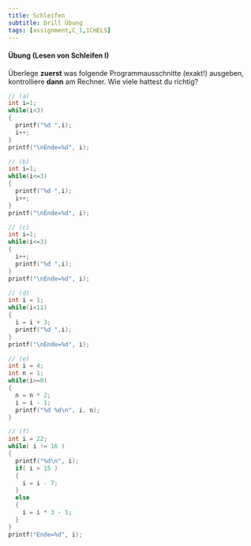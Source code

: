 ```yaml
---
title: Schleifen
subtitle: Drill Übung
tags: [assignment,C_1,1CHELS]
---
```


#### Übung (Lesen von Schleifen I)

Überlege **zuerst** was folgende Programmausschnitte (exakt!) ausgeben, kontrolliere **dann** am Rechner. Wie viele hattest du richtig?


```c
// (a)
int i=1;
while(i<3)
{
  printf("%d ",i);
  i++;
}
printf("\nEnde=%d", i);
```


```c
// (b)
int i=1;
while(i<=3)
{
  printf("%d ",i);
  i++;
}
printf("\nEnde=%d", i);
```


```c
// (c)
int i=1;
while(i<=3)
{
  i++;
  printf("%d ",i);
}
printf("\nEnde=%d", i);
```

```c
// (d)
int i = 1;
while(i<11) 
{
  i = i + 3;
  printf("%d ",i);
}
printf("\nEnde=%d", i);
```


```c
// (e)
int i = 4;
int n = 1;
while(i>=0)
{
  n = n * 2;
  i = i - 1;
  printf("%d %d\n", i, n);
}
```

```c++
// (f)
int i = 22;
while( i != 16 )
{
  printf("%d\n", i);
  if( i > 15 )
  {
    i = i - 7;
  }
  else
  {
    i = i * 3 - 1;
  }
}
printf("Ende=%d", i);
```

